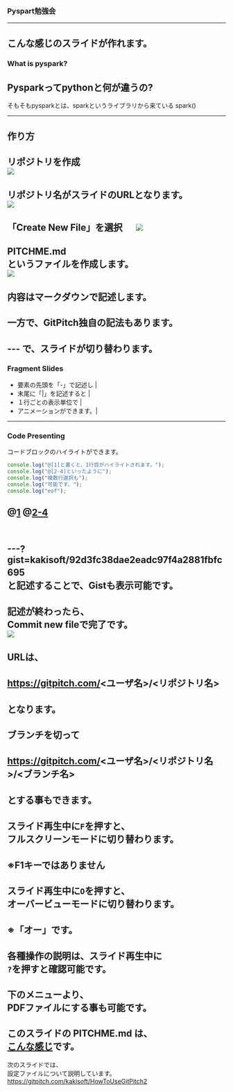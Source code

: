 ### Pyspart勉強会
---
こんな感じのスライドが作れます。
---
### What is pyspark?




Pysparkってpythonと何が違うの?
---
そもそもpysparkとは、sparkというライブラリから来ている
spark()

---
作り方
---
リポジトリを作成  
<img src="assets/CreateNewRepository.png">
---
リポジトリ名がスライドのURLとなります。  
<img src="assets/EditRepositoryName.png"/>
---
「Create New File」を選択  　
<img src="assets/CreateNewFile.png"/>
---
PITCHME.md  
というファイルを作成します。  
<img src="assets/AddPitchme.png"/>  
---
内容はマークダウンで記述します。
---
一方で、GitPitch独自の記法もあります。
---
\-\-\-
で、スライドが切り替わります。
---
### Fragment Slides
- 要素の先頭を「\-」で記述し |
- 末尾に「\|」を記述すると |
- １行ごとの表示単位で     |
- アニメーションができます。|
---
### Code Presenting
コードブロックのハイライトができます。
```js
console.log("@[1]と書くと、1行目がハイライトされます。");
console.log("@[2-4]といったように");
console.log("複数行選択も");
console.log("可能です。");
console.log("eof");
```
@[1](ハイライト行の解説も記述できます。)
@[2-4](コメントは[]の右に記述します。)
---

　  
\-\-\-?gist=kakisoft/92d3fc38dae2eadc97f4a2881fbfc695
　  
と記述することで、Gistも表示可能です。
---
記述が終わったら、  
Commit new fileで完了です。  
<img src="assets/CommitNewFile.png"/>
---
URLは、   
　  
https://gitpitch.com/<ユーザ名>/<リポジトリ名>  
　   
となります。
---
ブランチを切って  
　  
https://gitpitch.com/<ユーザ名>/<リポジトリ名>/<ブランチ名>  
　  
とする事もできます。
---
スライド再生中に```F```を押すと、  
フルスクリーンモードに切り替わります。  
　  
※F1キーではありません
---
スライド再生中に```O```を押すと、  
オーバービューモードに切り替わります。  
　  
※「オー」です。  
---
各種操作の説明は、スライド再生中に  
```?```を押すと確認可能です。  
---
下のメニューより、  
PDFファイルにする事も可能です。
---
このスライドの PITCHME.md は、     
[こんな感じ](https://github.com/kakisoft/HowToUseGitPitch/blob/master/PITCHME.md.txt)です。
---
次のスライドでは、  
設定ファイルについて説明しています。  
https://gitpitch.com/kakisoft/HowToUseGitPitch2
